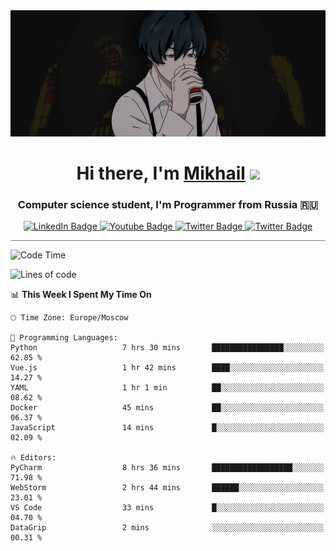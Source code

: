 <div>
  <div align="center">
    <img src="img/banner.jpg"/>
    <h1 align="center">Hi there, I'm <a href="https://github.com/Angeloffy" target="_blank">Mikhail</a> 
    <img src="https://github.com/blackcater/blackcater/raw/main/images/Hi.gif" height="32"/></h1>
  </div>

  <h3 align="center">Computer science student, I'm Programmer from Russia 🇷🇺</h3>
  <div id="badges" align="center">
    <a href="https://t.me/angeloffy">
      <img src="https://img.shields.io/badge/Telegram-2CA5E0?style=for-the-badge&logo=telegram&logoColor=white" alt="LinkedIn Badge"/>
    </a>
    <a href="https://www.youtube.com/channel/UCEL3-LeG0U1_2Ji9XXcPhkQ">
      <img src="https://img.shields.io/badge/YouTube-red?style=for-the-badge&logo=youtube&logoColor=white" alt="Youtube Badge"/>
    </a>
    <a href="mailto:angeloffy.work@gmail.com">
      <img src="https://img.shields.io/badge/Gmail-D14836?style=for-the-badge&logo=gmail&logoColor=white" alt="Twitter Badge"/>
    </a>
    <a href="https://discordapp.com/users/949624873649582121">
      <img src="https://img.shields.io/badge/Discord-7289DA?style=for-the-badge&logo=discord&logoColor=white" alt="Twitter Badge"/>
    </a>
</div>
 
 <hr style="height:1px; color:black; background-color:gray"> 
  
<!--START_SECTION:waka-->
![Code Time](http://img.shields.io/badge/Code%20Time-296%20hrs%2037%20mins-blue)

![Lines of code](https://img.shields.io/badge/From%20Hello%20World%20I%27ve%20Written-68.9%20thousand%20lines%20of%20code-blue)

📊 **This Week I Spent My Time On** 

```text
🕑︎ Time Zone: Europe/Moscow

💬 Programming Languages: 
Python                   7 hrs 30 mins       ████████████████░░░░░░░░░   62.85 % 
Vue.js                   1 hr 42 mins        ████░░░░░░░░░░░░░░░░░░░░░   14.27 % 
YAML                     1 hr 1 min          ██░░░░░░░░░░░░░░░░░░░░░░░   08.62 % 
Docker                   45 mins             ██░░░░░░░░░░░░░░░░░░░░░░░   06.37 % 
JavaScript               14 mins             █░░░░░░░░░░░░░░░░░░░░░░░░   02.09 % 

🔥 Editors: 
PyCharm                  8 hrs 36 mins       ██████████████████░░░░░░░   71.98 % 
WebStorm                 2 hrs 44 mins       ██████░░░░░░░░░░░░░░░░░░░   23.01 % 
VS Code                  33 mins             █░░░░░░░░░░░░░░░░░░░░░░░░   04.70 % 
DataGrip                 2 mins              ░░░░░░░░░░░░░░░░░░░░░░░░░   00.31 % 
```


<!--END_SECTION:waka-->
